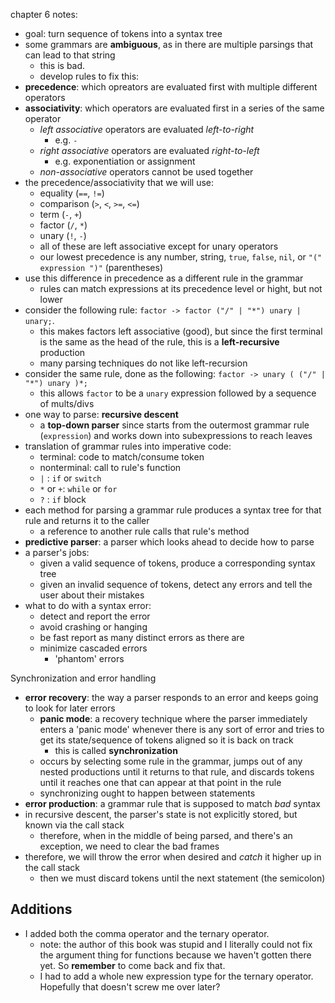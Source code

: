 chapter 6 notes:
- goal: turn sequence of tokens into a syntax tree
- some grammars are **ambiguous**, as in there are 
multiple parsings that can lead to that string
    - this is bad.
    - develop rules to fix this:
- **precedence**: which opreators are evaluated first with multiple different operators
- **associativity**: which operators are evaluated first in a series of the same operator
    - *left associative* operators are evaluated *left-to-right*
        - e.g. `-`
    - *right associative* operators are evaluated *right-to-left*
        - e.g. exponentiation or assignment
    - *non-associative* operators cannot be used together
- the precedence/associativity that we will use:
    - equality (`==`, `!=`)
    - comparison (`>`, `<`, `>=`, `<=`) 
    - term (`-`, `+`)
    - factor (`/`, `*`)
    - unary (`!`, `-`)
    - all of these are left associative except for unary operators
    - our lowest precedence is any number, string, `true`, `false`, `nil`,
    or `"(" expression ")"` (parentheses)
- use this difference in precedence as a different rule in the grammar
    - rules can match expressions at its precedence level or hight, but not lower
- consider the following rule:
    `factor -> factor ("/" | "*") unary | unary;`.
    - this makes factors left associative (good),
    but since the first terminal is the same as the head of the rule,
    this is a **left-recursive** production
    - many parsing techniques do not like left-recursion
- consider the same rule, done as the following:
    `factor -> unary ( ("/" | "*") unary )*;`
    - this allows `factor` to be a `unary` expression
    followed by a sequence of mults/divs
- one way to parse: **recursive descent**
    - a **top-down parser** since starts from the outermost grammar rule (`expression`)
    and works down into subexpressions to reach leaves
- translation of grammar rules into imperative code:
    - terminal: code to match/consume token
    - nonterminal: call to rule's function
    - `|` : `if` or `switch`
    - `*` or `+`: `while` or `for`
    - `?` : `if` block
- each method for parsing a grammar rule produces a syntax tree
    for that rule and returns it to the caller
    - a reference to another rule calls that rule's method
- **predictive parser**: a parser which looks ahead to decide how to parse
- a parser's jobs:
    - given a valid sequence of tokens, produce a 
    corresponding syntax tree
    - given an invalid sequence of tokens, detect any errors
    and tell the user about their mistakes
- what to do with a syntax error:
    - detect and report the error
    - avoid crashing or hanging
    - be fast
    report as many distinct errors as there are
    - minimize cascaded errors
        - 'phantom' errors

Synchronization and error handling
- **error recovery**: the way a parser responds to an error
and keeps going to look for later errors
    - **panic mode**: a recovery technique where the
    parser immediately enters a 'panic mode' whenever
    there is any sort of error and tries to get its
    state/sequence of tokens aligned so it is back on track
        - this is called **synchronization**
    - occurs by selecting some rule in the grammar,
    jumps out of any nested productions until it
    returns to that rule, and discards tokens
    until it reaches one that can appear at that
    point in the rule
    - synchronizing ought to happen between statements
- **error production**: a grammar rule that is supposed to match
*bad* syntax
- in recursive descent, the parser's state is not 
explicitly stored, but known via the call stack
    - therefore, when in the middle of being parsed,
    and there's an exception, we need to clear the
    bad frames
- therefore, we will throw the error when desired
and *catch* it higher up in the call stack
    - then we must discard tokens until the next statement (the semicolon)

## Additions
- I added both the comma operator and the ternary operator.
    - note: the author of this book was stupid and I literally could not
    fix the argument thing for functions because we haven't gotten there yet.
    So **remember** to come back and fix that.
    - I had to add a whole new expression type for the ternary operator.
    Hopefully that doesn't screw me over later?
